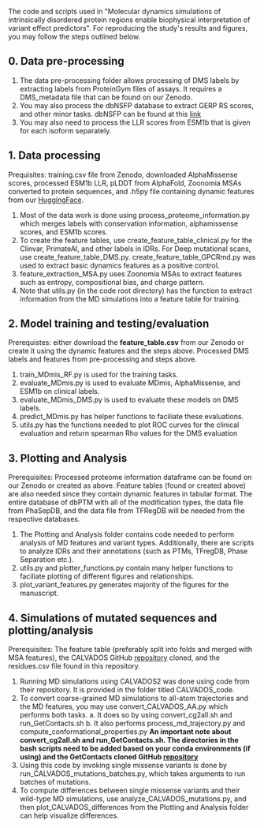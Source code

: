 The code and scripts used in "Molecular dynamics simulations of intrinsically disordered protein regions enable biophysical interpretation of variant effect predictors". 
For reproducing the study's results and figures, you may follow the steps outlined below.

## 0. Data pre-processing
1. The data pre-processing folder allows processing of DMS labels by extracting labels from ProteinGym files of assays. It requires a DMS_metadata file that can be found on our Zenodo.
2. You may also process the dbNSFP database to extract GERP RS scores, and other minor tasks. dbNSFP can be found at this [link](https://www.dbnsfp.org/)
3. You may also need to process the LLR scores from ESM1b that is given for each isoform separately.

## 1. Data processing
Prequisites: training.csv file from Zenodo, downloaded AlphaMissense scores, processed ESM1b LLR, pLDDT from AlphaFold, Zoonomia MSAs converted to protein sequences, and .h5py file containing dynamic features from our [HuggingFace](https://huggingface.co/datasets/ChaoHou/protein_dynamic_properties).

1. Most of the data work is done using process_proteome_information.py which merges labels with conservation information, alphamissense scores, and ESM1b scores.
2. To create the feature tables, use create_feature_table_clinical.py for the Clinvar, PrimateAI, and other labels in IDRs. For Deep mutational scans, use create_feature_table_DMS.py. create_feature_table_GPCRmd.py was used to extract basic dynamics features as a positive control.
3. feature_extraction_MSA.py uses Zoonomia MSAs to extract features such as entropy, compositional bias, and charge pattern.
4. Note that utils.py (in the code root directory) has the function to extract information from the MD simulations into a feature table for training.

## 2. Model training and testing/evaluation
Prerequistes: either download the **feature_table.csv** from our Zenodo or create it using the dynamic features and the steps above. Processed DMS labels and features from pre-processing and steps above.
1. train_MDmis_RF.py is used for the training tasks.
2. evaluate_MDmis.py is used to evaluate MDmis, AlphaMissense, and ESM1b on clinical labels.
3. evaluate_MDmis_DMS.py is used to evaluate these models on DMS labels.
4. predict_MDmis.py has helper functions to faciliate these evaluations.
5. utils.py has the functions needed to plot ROC curves for the clinical evaluation and return spearman Rho values for the DMS evaluation

## 3. Plotting and Analysis
Prerequisites: Processed proteome information dataframe can be found on our Zenodo or created as above. Feature tables (found or created above) are also needed since they contain dynamic features in tabular format. The entire database of dbPTM with all of the modification types, the data file from PhaSepDB, and the data file from TFRegDB will be needed from the respective databases.
1. The Plotting and Analysis folder contains code needed to perform analysis of MD features and variant types. Additionally, there are scripts to analyze IDRs and their annotations (such as PTMs, TFregDB, Phase Separation etc.).
2. utils.py and plotter_functions.py contain many helper functions to faciliate plotting of different figures and relationships.
3. plot_variant_features.py generates majority of the figures for the manuscript.

## 4. Simulations of mutated sequences and plotting/analysis
Prerequisites: The feature table (preferably split into folds and merged with MSA features), the CALVADOS GitHub [repository](https://github.com/KULL-Centre/CALVADOS.git) cloned, and the residues.csv file found in this repository.

1. Running MD simulations using CALVADOS2 was done using code from their repository. It is provided in the folder titled CALVADOS_code.
2. To convert coarse-grained MD simulations to all-atom trajectories and the MD features, you may use convert_CALVADOS_AA.py which performs both tasks.
  a. It does so by using convert_cg2all.sh and run_GetContacts.sh
  b. It also performs process_md_trajectory.py and compute_conformational_properties.py
**An important note about convert_cg2all.sh and run_GetContacts.sh. The directories in the bash scripts need to be added based on your conda environments (if using) and the GetContacts cloned GitHub [repository](https://github.com/getcontacts/getcontacts.git)**
3. Using this code by invoking single missense variants is done by run_CALVADOS_mutations_batches.py, which takes arguments to run batches of mutations.
4. To compute differences between single missense variants and their wild-type MD simulations, use analyze_CALVADOS_mutations.py, and then plot_CALVADOS_differences from the Plotting and Analysis folder can help visualize differences.

